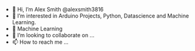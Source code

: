 - 👋 Hi, I’m Alex Smith @alexsmith3816
- 👀 I’m interested in Arduino Projects, Python, Datascience and Machine Learning.
- 🌱 Machine Learning
- 💞️ I’m looking to collaborate on ...
- 📫 How to reach me ...

<!---
alexsmith3816/alexsmith3816 is a ✨ special ✨ repository because its `README.md` (this file) appears on your GitHub profile.
You can click the Preview link to take a look at your changes.
--->
